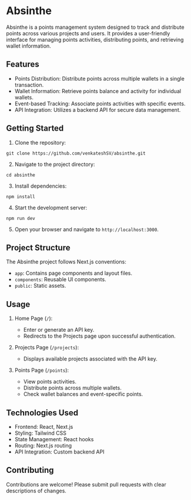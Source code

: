 # Absinthe

Absinthe is a points management system designed to track and distribute points across various projects and users. It provides a user-friendly interface for managing points activities, distributing points, and retrieving wallet information.

## Features

- Points Distribution: Distribute points across multiple wallets in a single transaction.
- Wallet Information: Retrieve points balance and activity for individual wallets.
- Event-based Tracking: Associate points activities with specific events.
- API Integration: Utilizes a backend API for secure data management.

## Getting Started

1. Clone the repository:

```
git clone https://github.com/venkateshSV/absinthe.git
```

2. Navigate to the project directory:

```
cd absinthe
```

3. Install dependencies:

```
npm install
```

4. Start the development server:

```
npm run dev
```

5. Open your browser and navigate to `http://localhost:3000`.

## Project Structure

The Absinthe project follows Next.js conventions:

- `app`: Contains page components and layout files.
- `components`: Reusable UI components.
- `public`: Static assets.

## Usage

1. Home Page (`/`):

   - Enter or generate an API key.
   - Redirects to the Projects page upon successful authentication.

2. Projects Page (`/projects`):

   - Displays available projects associated with the API key.

3. Points Page (`/points`):
   - View points activities.
   - Distribute points across multiple wallets.
   - Check wallet balances and event-specific points.

## Technologies Used

- Frontend: React, Next.js
- Styling: Tailwind CSS
- State Management: React hooks
- Routing: Next.js routing
- API Integration: Custom backend API

## Contributing

Contributions are welcome! Please submit pull requests with clear descriptions of changes.
